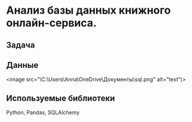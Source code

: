 # Анализ базы данных книжного онлайн-сервиса.
## Задача
## Данные
  <image src="\C:\Users\Anna\OneDrive\Документы\sql.png" alt="text")>
## Используемые библиотеки
Python, Pandas, SQLAlchemy
